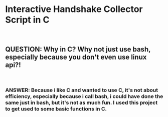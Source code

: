 # Interactive Handshake Collector Script in C

<br>

## QUESTION: Why in C? Why not just use bash, especially because you don't even use linux api?!

<br>

### ANSWER: Because i like C and wanted to use C, it's not about efficiency, especially because i call bash, i could have done the same just in bash, but it's not as much fun. I used this project to get used to some basic functions in C.


